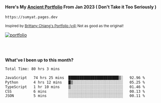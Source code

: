 #### Here's My [Ancient Portfolio](https://sumyat.pages.dev) From Jan 2023 ( Don't Take it Too Seriously ) 
````bash
https://sumyat.pages.dev 
````

<sub>Inspired by [Brittany Chiang's Portfolio (v4)](https://v4.brittanychiang.com/) Not as good as the original!</sub>


<a href='https://sumyat.pages.dev/'>
    <img src='https://github.com/sumyat-aung/sumyat-aung/assets/108873224/c9b4f2be-c585-4dd3-84e1-692c3854a6d8' alt='portfolio' align='center' />
</a>


<br />
<br />


<br />
<br />

**What've I been up to this month?**

<!--START_SECTION:waka-->

```txt
Total Time: 80 hrs 3 mins

JavaScript   74 hrs 25 mins  ███████████████████████▒░   92.96 %
Python       4 hrs 12 mins   █▒░░░░░░░░░░░░░░░░░░░░░░░   05.25 %
TypeScript   1 hr 10 mins    ▒░░░░░░░░░░░░░░░░░░░░░░░░   01.46 %
CSS          6 mins          ░░░░░░░░░░░░░░░░░░░░░░░░░   00.13 %
JSON         5 mins          ░░░░░░░░░░░░░░░░░░░░░░░░░   00.11 %
```

<!--END_SECTION:waka-->




